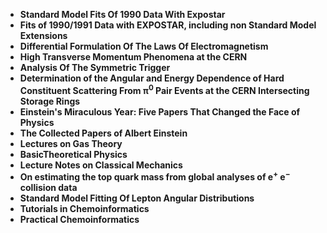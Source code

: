 <ul>

                             

 <li><b><a target="_blank" href="https://github.com/manjunath5496/Chemoinformatics-Books/blob/master/chem(1).pdf" style="text-decoration:none;">Standard Model Fits Of 1990 Data With Expostar</a></b></li>

 <li><b><a target="_blank" href="https://github.com/manjunath5496/Chemoinformatics-Books/blob/master/chem(2).pdf" style="text-decoration:none;">Fits of 1990/1991 Data with EXPOSTAR, including non Standard Model Extensions</a></b></li>

<li><b><a target="_blank" href="https://github.com/manjunath5496/Chemoinformatics-Books/blob/master/chem(3).pdf" style="text-decoration:none;">Differential Formulation Of The Laws Of Electromagnetism</a></b></li>
 <li><b><a target="_blank" href="https://github.com/manjunath5496/Chemoinformatics-Books/blob/master/chem(4).pdf" style="text-decoration:none;">High Transverse Momentum Phenomena at the CERN </a></b></li>                              
<li><b><a target="_blank" href="https://github.com/manjunath5496/Chemoinformatics-Books/blob/master/chem(5).pdf" style="text-decoration:none;">Analysis Of The Symmetric Trigger</a></b></li>
<li><b><a target="_blank" href="https://github.com/manjunath5496/Chemoinformatics-Books/blob/master/chem(6).pdf" style="text-decoration:none;">Determination of the Angular and Energy Dependence of Hard Constituent Scattering From π<sup>0</sup> Pair Events at the CERN Intersecting Storage Rings</a></b></li>
 <li><b><a target="_blank" href="https://github.com/manjunath5496/Chemoinformatics-Books/blob/master/chem(7).pdf" style="text-decoration:none;">Einstein's Miraculous Year: Five Papers That Changed the Face of Physics</a></b></li>

 <li><b><a target="_blank" href="https://github.com/manjunath5496/Chemoinformatics-Books/blob/master/chem(8).pdf" style="text-decoration:none;"> The Collected Papers of Albert Einstein</a></b></li>
   <li><b><a target="_blank" href="https://github.com/manjunath5496/Chemoinformatics-Books/blob/master/chem(9).pdf" style="text-decoration:none;">Lectures on Gas Theory</a></b></li>
  
   
 <li><b><a target="_blank" href="https://github.com/manjunath5496/Chemoinformatics-Books/blob/master/chem(10).pdf" style="text-decoration:none;">BasicTheoretical Physics</a></b></li>                              
<li><b><a target="_blank" href="https://github.com/manjunath5496/Chemoinformatics-Books/blob/master/chem(11).pdf" style="text-decoration:none;">Lecture Notes on Classical Mechanics</a></b></li>
<li><b><a target="_blank" href="https://github.com/manjunath5496/Chemoinformatics-Books/blob/master/chem(12).pdf" style="text-decoration:none;">On estimating the top quark mass from global analyses of e<sup>&plus;</sup> e<sup>&minus;</sup> collision data</a></b></li>
<li><b><a target="_blank" href="https://github.com/manjunath5496/Chemoinformatics-Books/blob/master/chem(13).pdf" style="text-decoration:none;">Standard Model Fitting Of Lepton Angular Distributions</a></b></li>
<li><b><a target="_blank" href="https://github.com/manjunath5496/Chemoinformatics-Books/blob/master/chem(14).pdf" style="text-decoration:none;">Tutorials in Chemoinformatics</a></b></li>

<li><b><a target="_blank" href="https://github.com/manjunath5496/Chemoinformatics-Books/blob/master/chem(15).pdf" style="text-decoration:none;">Practical Chemoinformatics</a></b></li>



 </ul>

